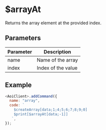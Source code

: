 # $arrayAt

Returns the array element at the provided index.

## Parameters

| Parameter | Description        |
| --------- | ------------------ |
| name      | Name of the array  |
| index     | Index of the value |

## Example

```js
<AoiClient>.addCommand({
  name: "array",
  code: `
    $createArray[data;1;4;5;6;7;8;9;0]
    $print[$arrayAt[data;-1]]
   `,
});
```
